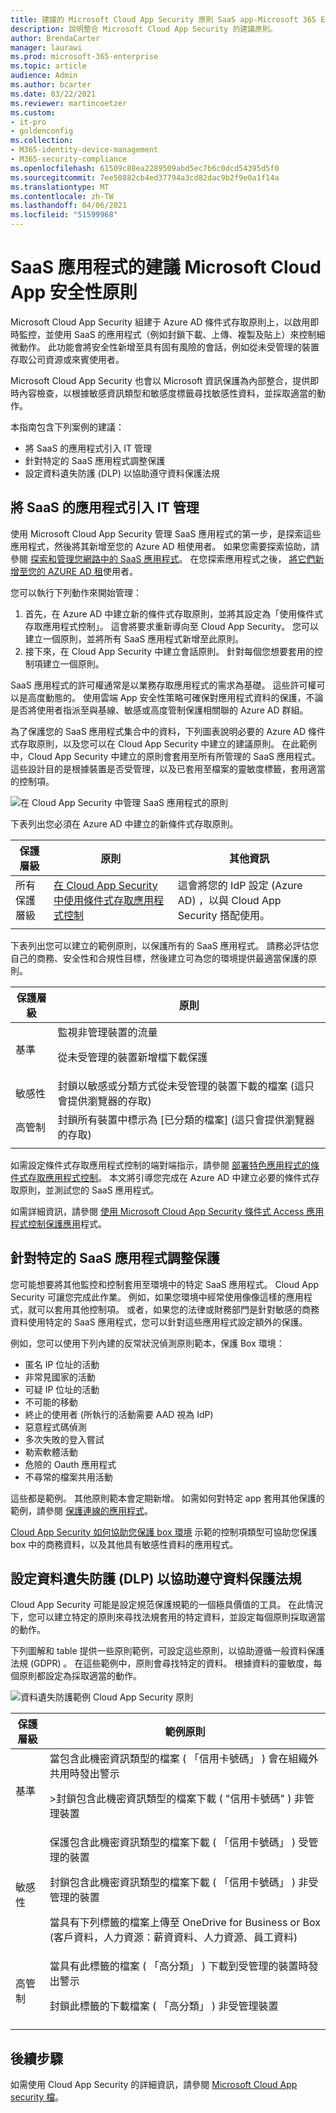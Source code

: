 ```yaml
---
title: 建議的 Microsoft Cloud App Security 原則 SaaS app-Microsoft 365 Enterprise |Microsoft 檔
description: 說明整合 Microsoft Cloud App Security 的建議原則。
author: BrendaCarter
manager: laurawi
ms.prod: microsoft-365-enterprise
ms.topic: article
audience: Admin
ms.author: bcarter
ms.date: 03/22/2021
ms.reviewer: martincoetzer
ms.custom:
- it-pro
- goldenconfig
ms.collection:
- M365-identity-device-management
- M365-security-compliance
ms.openlocfilehash: 61509c88ea2289509abd5ec7b6c0dcd54395d5f0
ms.sourcegitcommit: 7ee50882cb4ed37794a3cd82dac9b2f9e0a1f14a
ms.translationtype: MT
ms.contentlocale: zh-TW
ms.lasthandoff: 04/06/2021
ms.locfileid: "51599968"
---
```

# <a name="recommended-microsoft-cloud-app-security-policies-for-saas-apps"></a>SaaS 應用程式的建議 Microsoft Cloud App 安全性原則
Microsoft Cloud App Security 組建于 Azure AD 條件式存取原則上，以啟用即時監控，並使用 SaaS 的應用程式（例如封鎖下載、上傳、複製及貼上）來控制細微動作。 此功能會將安全性新增至具有固有風險的會話，例如從未受管理的裝置存取公司資源或來賓使用者。

Microsoft Cloud App Security 也會以 Microsoft 資訊保護為內部整合，提供即時內容檢查，以根據敏感資訊類型和敏感度標籤尋找敏感性資料，並採取適當的動作。

本指南包含下列案例的建議：

- 將 SaaS 的應用程式引入 IT 管理
- 針對特定的 SaaS 應用程式調整保護
- 設定資料遺失防護 (DLP) 以協助遵守資料保護法規

## <a name="bring-saas-apps-into-it-management"></a>將 SaaS 的應用程式引入 IT 管理

使用 Microsoft Cloud App Security 管理 SaaS 應用程式的第一步，是探索這些應用程式，然後將其新增至您的 Azure AD 租使用者。 如果您需要探索協助，請參閱 [探索和管理您網路中的 SaaS 應用程式](/cloud-app-security/tutorial-shadow-it)。 在您探索應用程式之後， [將它們新增至您的 AZURE AD 租](/azure/active-directory/manage-apps/add-application-portal)使用者。

您可以執行下列動作來開始管理：

1. 首先，在 Azure AD 中建立新的條件式存取原則，並將其設定為「使用條件式存取應用程式控制」。 這會將要求重新導向至 Cloud App Security。 您可以建立一個原則，並將所有 SaaS 應用程式新增至此原則。
1. 接下來，在 Cloud App Security 中建立會話原則。 針對每個您想要套用的控制項建立一個原則。

SaaS 應用程式的許可權通常是以業務存取應用程式的需求為基礎。 這些許可權可以是高度動態的。 使用雲端 App 安全性策略可確保對應用程式資料的保護，不論是否將使用者指派至與基線、敏感或高度管制保護相關聯的 Azure AD 群組。

為了保護您的 SaaS 應用程式集合中的資料，下列圖表說明必要的 Azure AD 條件式存取原則，以及您可以在 Cloud App Security 中建立的建議原則。 在此範例中，Cloud App Security 中建立的原則會套用至所有所管理的 SaaS 應用程式。 這些設計目的是根據裝置是否受管理，以及已套用至檔案的靈敏度標籤，套用適當的控制項。

![在 Cloud App Security 中管理 SaaS 應用程式的原則](../../media/microsoft-365-policies-configurations/mcas-manage-saas-apps-2.png)

下表列出您必須在 Azure AD 中建立的新條件式存取原則。

|保護層級|原則|其他資訊|
|---|---|---|
|所有保護層級|[在 Cloud App Security 中使用條件式存取應用程式控制](/cloud-app-security/proxy-deployment-aad#configure-integration-with-azure-ad)|這會將您的 IdP 設定 (Azure AD) ，以與 Cloud App Security 搭配使用。|
||||

下表列出您可以建立的範例原則，以保護所有的 SaaS 應用程式。 請務必評估您自己的商務、安全性和合規性目標，然後建立可為您的環境提供最適當保護的原則。

|保護層級|原則|
|---|---|
|基準|監視非管理裝置的流量 <p> 從未受管理的裝置新增檔下載保護|
|敏感性|封鎖以敏感或分類方式從未受管理的裝置下載的檔案 (這只會提供瀏覽器的存取) |
|高管制|封鎖所有裝置中標示為 [已分類的檔案] (這只會提供瀏覽器的存取) |
|||

如需設定條件式存取應用程式控制的端對端指示，請參閱 [部署特色應用程式的條件式存取應用程式控制](/cloud-app-security/proxy-deployment-aad)。 本文將引導您完成在 Azure AD 中建立必要的條件式存取原則，並測試您的 SaaS 應用程式。

如需詳細資訊，請參閱 [使用 Microsoft Cloud App Security 條件式 Access 應用程式控制保護應用](/cloud-app-security/proxy-intro-aad)程式。

## <a name="tune-protection-for-specific-saas-apps"></a>針對特定的 SaaS 應用程式調整保護

您可能想要將其他監控和控制套用至環境中的特定 SaaS 應用程式。 Cloud App Security 可讓您完成此作業。 例如，如果您環境中經常使用像像這樣的應用程式，就可以套用其他控制項。 或者，如果您的法律或財務部門是針對敏感的商務資料使用特定的 SaaS 應用程式，您可以針對這些應用程式設定額外的保護。

例如，您可以使用下列內建的反常狀況偵測原則範本，保護 Box 環境：

- 匿名 IP 位址的活動
- 非常見國家的活動
- 可疑 IP 位址的活動
- 不可能的移動
- 終止的使用者 (所執行的活動需要 AAD 視為 IdP) 
- 惡意程式碼偵測
- 多次失敗的登入嘗試
- 勒索軟體活動
- 危險的 Oauth 應用程式
- 不尋常的檔案共用活動

這些都是範例。 其他原則範本會定期新增。 如需如何對特定 app 套用其他保護的範例，請參閱 [保護連線的應用程式](/cloud-app-security/protect-connected-apps)。

[Cloud App Security 如何協助您保護 box 環境](/cloud-app-security/protect-box) 示範的控制項類型可協助您保護 box 中的商務資料，以及其他具有敏感性資料的應用程式。

## <a name="configure-data-loss-prevention-dlp-to-help-comply-with-data-protection-regulations"></a>設定資料遺失防護 (DLP) 以協助遵守資料保護法規

Cloud App Security 可能是設定規范保護規範的一個極具價值的工具。 在此情況下，您可以建立特定的原則來尋找法規套用的特定資料，並設定每個原則採取適當的動作。

下列圖解和 table 提供一些原則範例，可設定這些原則，以協助遵循一般資料保護法規 (GDPR) 。 在這些範例中，原則會尋找特定的資料。 根據資料的靈敏度，每個原則都設定為採取適當的動作。

![資料遺失防護範例 Cloud App Security 原則](../../media/microsoft-365-policies-configurations/mcas-dlp.png)

|保護層級|範例原則|
|---|---|
|基準|當包含此機密資訊類型的檔案 ( 「信用卡號碼」 ) 會在組織外共用時發出警示 <p> >封鎖包含此機密資訊類型的檔案下載 ( "信用卡號碼" ) 非管理裝置|
|敏感性|保護包含此機密資訊類型的檔案下載 ( 「信用卡號碼」 ) 受管理的裝置 <p> 封鎖包含此機密資訊類型的檔案下載 ( 「信用卡號碼」 ) 非受管理的裝置 <p> 當具有下列標籤的檔案上傳至 OneDrive for Business or Box (客戶資料，人力資源：薪資資料、人力資源、員工資料) |
|高管制|當具有此標籤的檔案 ( 「高分類」 ) 下載到受管理的裝置時發出警示 <p> 封鎖此標籤的下載檔案 ( 「高分類」 ) 非受管理裝置|
|||

## <a name="next-steps"></a>後續步驟

如需使用 Cloud App Security 的詳細資訊，請參閱 [Microsoft Cloud App security 檔](//cloud-app-security/)。
